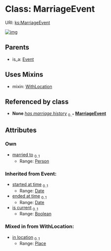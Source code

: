 
# Class: MarriageEvent




URI: [ks:MarriageEvent](https://w3id.org/linkml/tests/kitchen_sink/MarriageEvent)


[![img](https://yuml.me/diagram/nofunky;dir:TB/class/[WithLocation],[Place],[Person],[Person]<married%20to%200..1-%20[MarriageEvent&#124;started_at_time(i):date%20%3F;ended_at_time(i):date%20%3F;is_current(i):boolean%20%3F],[MarriageEvent]uses%20-.->[WithLocation],[Event]^-[MarriageEvent],[Event])](https://yuml.me/diagram/nofunky;dir:TB/class/[WithLocation],[Place],[Person],[Person]<married%20to%200..1-%20[MarriageEvent&#124;started_at_time(i):date%20%3F;ended_at_time(i):date%20%3F;is_current(i):boolean%20%3F],[MarriageEvent]uses%20-.->[WithLocation],[Event]^-[MarriageEvent],[Event])

## Parents

 *  is_a: [Event](Event.md)

## Uses Mixins

 *  mixin: [WithLocation](WithLocation.md)

## Referenced by class

 *  **None** *[has marriage history](has_marriage_history.md)*  <sub>0..\*</sub>  **[MarriageEvent](MarriageEvent.md)**

## Attributes


### Own

 * [married to](married_to.md)  <sub>0..1</sub>
     * Range: [Person](Person.md)

### Inherited from Event:

 * [started at time](started_at_time.md)  <sub>0..1</sub>
     * Range: [Date](Date.md)
 * [ended at time](ended_at_time.md)  <sub>0..1</sub>
     * Range: [Date](Date.md)
 * [is current](is_current.md)  <sub>0..1</sub>
     * Range: [Boolean](Boolean.md)

### Mixed in from WithLocation:

 * [in location](in_location.md)  <sub>0..1</sub>
     * Range: [Place](Place.md)
